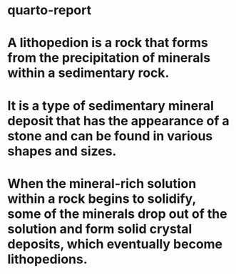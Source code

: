 # quarto-report
# A lithopedion is a rock that forms from the precipitation of minerals within a sedimentary rock. 
# It is a type of sedimentary mineral deposit that has the appearance of a stone and can be found in various shapes and sizes.
# When the mineral-rich solution within a rock begins to solidify, some of the minerals drop out of the solution and form solid crystal deposits, which eventually become lithopedions.
